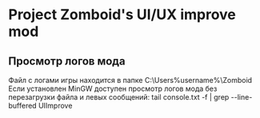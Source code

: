 # Project Zomboid's UI/UX improve mod
## Просмотр логов мода
Файл с логами игры находится в папке C:\Users\%username%\Zomboid
Если установлен MinGW доступен просмотр логов мода без перезагрузки файла и левых сообщений: tail console.txt -f | grep --line-buffered UIImprove
